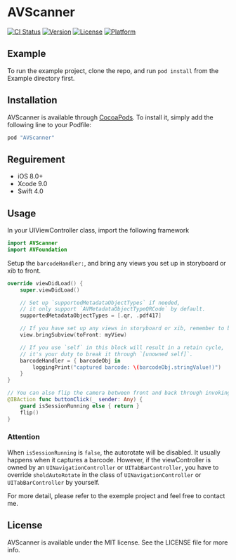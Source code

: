 # AVScanner

[![CI Status](http://img.shields.io/travis/mrfour/AVScanner.svg?style=flat)](https://travis-ci.org/mrfour/AVScanner)
[![Version](https://img.shields.io/cocoapods/v/AVScanner.svg?style=flat)](http://cocoapods.org/pods/AVScanner)
[![License](https://img.shields.io/cocoapods/l/AVScanner.svg?style=flat)](http://cocoapods.org/pods/AVScanner)
[![Platform](https://img.shields.io/cocoapods/p/AVScanner.svg?style=flat)](http://cocoapods.org/pods/AVScanner)

## Example

To run the example project, clone the repo, and run `pod install` from the Example directory first.

## Installation

AVScanner is available through [CocoaPods](http://cocoapods.org). To install
it, simply add the following line to your Podfile:

```ruby
pod "AVScanner"
```

## Reguirement

- iOS 8.0+
- Xcode 9.0
- Swift 4.0

## Usage

In your UIViewController class, import the following framework

``` swift
import AVScanner
import AVFoundation
```

Setup the `barcodeHandler:`, and bring any views you set up in storyboard or xib to front.

``` swift 
override viewDidLoad() {
    super.viewDidLoad()

    // Set up `supportedMetadataObjectTypes` if needed, 
    // it only support `AVMetadataObjectTypeQRCode` by default.
    supportedMetadataObjectTypes = [.qr, .pdf417]    

    // If you have set up any views in storyboard or xib, remember to bring them to front.
    view.bringSubview(toFront: myView)

    // If you use `self` in this block will result in a retain cycle, 
    // it's your duty to break it through `[unowned self]`.
    barcodeHandler = { barcodeObj in
        loggingPrint("captured barcode: \(barcodeObj.stringValue!)")
    }
}

// You can also flip the camera between front and back through invoking `flip()`
@IBAction func buttonClick(_ sender: Any) {
    guard isSessionRunning else { return }
    flip()
}
```

### Attention

When `isSessionRunning` is `false`, the autorotate will be disabled. It usually happens when it captures a barcode. However, if the viewController is owned by an `UINavigationController` or `UITabBarController`, you have to override `sholdAutoRotate` in the class of `UINavigationController` or `UITabBarController` by yourself.

For more detail, please refer to the exemple project and feel free to contact me.

## License

AVScanner is available under the MIT license. See the LICENSE file for more info.
